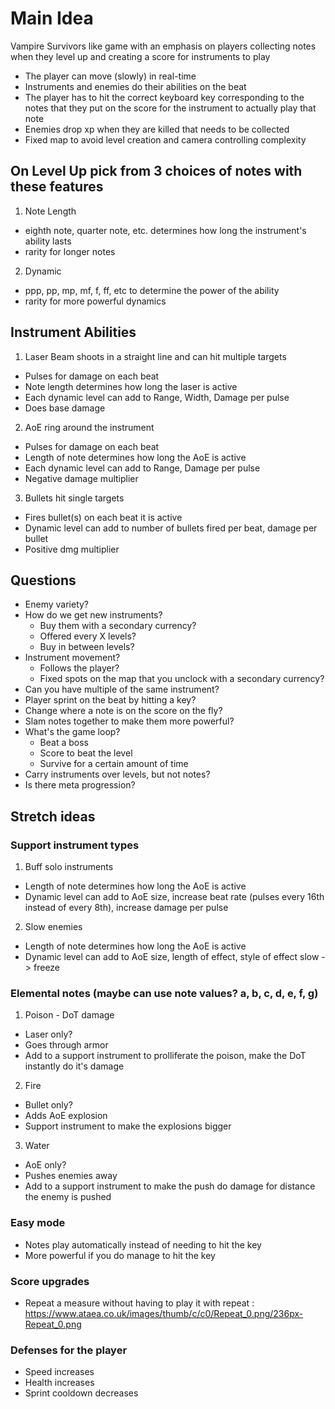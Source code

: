 # Main Idea

Vampire Survivors like game with an emphasis on players collecting notes when they level up and creating a score for instruments to play

- The player can move (slowly) in real-time
- Instruments and enemies do their abilities on the beat
- The player has to hit the correct keyboard key corresponding to the notes that they put on the score for the instrument to actually play that note
- Enemies drop xp when they are killed that needs to be collected
- Fixed map to avoid level creation and camera controlling complexity

## On Level Up pick from 3 choices of notes with these features

1. Note Length

- eighth note, quarter note, etc. determines how long the instrument's ability lasts
- rarity for longer notes

2. Dynamic

- ppp, pp, mp, mf, f, ff, etc to determine the power of the ability
- rarity for more powerful dynamics

## Instrument Abilities

1. Laser Beam shoots in a straight line and can hit multiple targets

- Pulses for damage on each beat
- Note length determines how long the laser is active
- Each dynamic level can add to Range, Width, Damage per pulse
- Does base damage

2. AoE ring around the instrument

- Pulses for damage on each beat
- Length of note determines how long the AoE is active
- Each dynamic level can add to Range, Damage per pulse
- Negative damage multiplier

3. Bullets hit single targets

- Fires bullet(s) on each beat it is active
- Dynamic level can add to number of bullets fired per beat, damage per bullet
- Positive dmg multiplier

## Questions

- Enemy variety?
- How do we get new instruments?
  - Buy them with a secondary currency?
  - Offered every X levels?
  - Buy in between levels?
- Instrument movement?
  - Follows the player?
  - Fixed spots on the map that you unclock with a secondary currency?
- Can you have multiple of the same instrument?
- Player sprint on the beat by hitting a key?
- Change where a note is on the score on the fly?
- Slam notes together to make them more powerful?
- What's the game loop?
  - Beat a boss
  - Score to beat the level
  - Survive for a certain amount of time
- Carry instruments over levels, but not notes?
- Is there meta progression?

## Stretch ideas

### Support instrument types

1. Buff solo instruments

- Length of note determines how long the AoE is active
- Dynamic level can add to AoE size, increase beat rate (pulses every 16th instead of every 8th), increase damage per pulse

2.  Slow enemies

- Length of note determines how long the AoE is active
- Dynamic level can add to AoE size, length of effect, style of effect slow -> freeze

### Elemental notes (maybe can use note values? a, b, c, d, e, f, g)

1. Poison - DoT damage

- Laser only?
- Goes through armor
- Add to a support instrument to prolliferate the poison, make the DoT instantly do it's damage

2. Fire

- Bullet only?
- Adds AoE explosion
- Support instrument to make the explosions bigger

3. Water

- AoE only?
- Pushes enemies away
- Add to a support instrument to make the push do damage for distance the enemy is pushed

### Easy mode

- Notes play automatically instead of needing to hit the key
- More powerful if you do manage to hit the key

### Score upgrades

- Repeat a measure without having to play it with repeat :
  https://www.ataea.co.uk/images/thumb/c/c0/Repeat_0.png/236px-Repeat_0.png

### Defenses for the player

- Speed increases
- Health increases
- Sprint cooldown decreases
